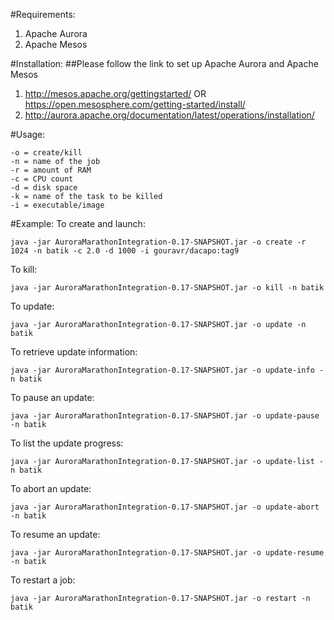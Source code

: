 #Requirements:
1. Apache Aurora
2. Apache Mesos

#Installation:
##Please follow the link to set up Apache Aurora and Apache Mesos
1. http://mesos.apache.org/gettingstarted/ OR https://open.mesosphere.com/getting-started/install/
2. http://aurora.apache.org/documentation/latest/operations/installation/

#Usage:

```Options:
-o = create/kill
-n = name of the job
-r = amount of RAM
-c = CPU count
-d = disk space
-k = name of the task to be killed
-i = executable/image
```
#Example:
To create and launch:
```
java -jar AuroraMarathonIntegration-0.17-SNAPSHOT.jar -o create -r 1024 -n batik -c 2.0 -d 1000 -i gouravr/dacapo:tag9
```
To kill:
```
java -jar AuroraMarathonIntegration-0.17-SNAPSHOT.jar -o kill -n batik
```

To update:
```
java -jar AuroraMarathonIntegration-0.17-SNAPSHOT.jar -o update -n batik
```

To retrieve update information:
```
java -jar AuroraMarathonIntegration-0.17-SNAPSHOT.jar -o update-info -n batik
```

To pause an update:
```
java -jar AuroraMarathonIntegration-0.17-SNAPSHOT.jar -o update-pause -n batik
```

To list the update progress:
```
java -jar AuroraMarathonIntegration-0.17-SNAPSHOT.jar -o update-list -n batik
```

To abort an update:
```
java -jar AuroraMarathonIntegration-0.17-SNAPSHOT.jar -o update-abort -n batik
```

To resume an update:
```
java -jar AuroraMarathonIntegration-0.17-SNAPSHOT.jar -o update-resume -n batik
```

To restart a job:
```
java -jar AuroraMarathonIntegration-0.17-SNAPSHOT.jar -o restart -n batik
```

